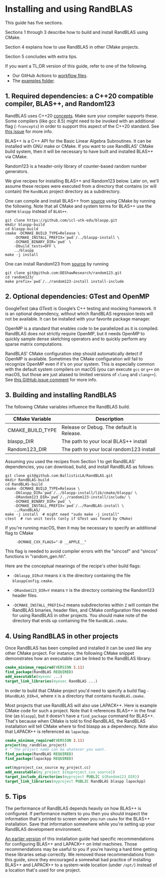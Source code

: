 
# Installing and using RandBLAS

This guide has five sections.

Sections 1 through 3 describe how to build and install RandBLAS using CMake.

Section 4 explains how to use RandBLAS in other CMake projects.

Section 5 concludes with extra tips.

If you want a TL;DR version of this guide, refer to one of the following.
 * Our GitHub Actions to [workflow files](https://github.com/BallisticLA/RandBLAS/tree/main/.github/workflows).
 * The [examples folder](https://github.com/BallisticLA/RandBLAS/tree/main/examples).


## 1. Required dependencies: a C++20 compatible compiler, BLAS++, and Random123

RandBLAS uses C++20 [concepts](https://en.cppreference.com/w/cpp/language/constraints).
Make sure your compiler supports these. Some compilers (like gcc 8.5) might need to be
invoked with an additional flag (``-fconcepts``) in order to support this aspect of the
C++20 standard. See [this issue](https://github.com/BallisticLA/RandBLAS/issues/90) for more info.

BLAS++ is a C++ API for the Basic Linear Algebra Subroutines.
It can be installed with GNU make or CMake.
If you want to use RandBLAS' CMake build system,
then it will be necessary to have built and installed BLAS++ via CMake.

Random123 is a header-only library of counter-based random number generators.

We give recipes for installing BLAS++ and Random123 below.
Later on, we'll assume these recipes were executed from a directory
that contains (or will contain) the ``RandBLAS`` project directory as a subdirectory.

One can compile and install BLAS++ from
[source](https://bitbucket.org/icl/blaspp/src/master/) using CMake by running the following.
Note that all CMake and system terms for BLAS++ use the name ``blaspp`` instead of ``BLAS++``.
```shell
git clone https://github.com/icl-utk-edu/blaspp.git
mkdir blaspp-build
cd blaspp-build
cmake -DCMAKE_BUILD_TYPE=Release \
    -DCMAKE_INSTALL_PREFIX=`pwd`/../blaspp-install \
    -DCMAKE_BINARY_DIR=`pwd` \ 
    -Dbuild_tests=OFF \
    ../blaspp
make -j install
```

One can install Random123 from
[source](https://github.com/DEShawResearch/random123) by running
```shell
git clone git@github.com:DEShawResearch/random123.git
cd random123/
make prefix=`pwd`/../random123-install install-include
```

## 2. Optional dependencies: GTest and OpenMP

GoogleTest (aka *GTest*) is Google’s C++ testing and mocking framework.  It is an optional
dependency, without which RandBLAS regression tests will not be available. It
can be installed with your favorite package manager.

OpenMP is a standard that enables code to be parallelized as it is compiled.
RandBLAS does not strictly require OpenMP, but it needs OpenMP to quickly
sample dense sketching operators and to quickly perform any sparse matrix computations.

RandBLAS' CMake configuration step should automatically detect if OpenMP is available.
Sometimes the CMake configuration will fail to recognize OpenMP even if it's 
on your system. This is especially common with the default system compilers on macOS
(you can execute ``gcc`` or ``g++`` on macOS, but those are just aliased to 
limited versions of ``clang`` and ``clang++``). See [this GitHub issue comment](https://github.com/BallisticLA/RandBLAS/issues/86#issue-2248281376)
for more info.


## 3. Building and installing RandBLAS

The following CMake variables influence the RandBLAS build.

| CMake Variable   | Description                               |
|------------------|-------------------------------------------|
| CMAKE_BUILD_TYPE | Release or Debug. The default is Release. |
| blaspp_DIR       | The path to your local BLAS++ install     |
| Random123_DIR    | The path to your local random123 install  |

Assuming you used the recipes from Section 1 to get RandBLAS' dependencies,
you can download, build, and install RandBLAS as follows:

```shell
git clone git@github.com:BallisticLA/RandBLAS.git
mkdir RandBLAS-build
cd RandBLAS-build
cmake -DCMAKE_BUILD_TYPE=Release \
    -Dblaspp_DIR=`pwd`/../blaspp-install/lib/cmake/blaspp/ \
    -DRandom123_DIR=`pwd`/../random123-install/include/ \
    -DCMAKE_BINARY_DIR=`pwd` \
    -DCMAKE_INSTALL_PREFIX=`pwd`/../RandBLAS-install \
    ../RandBLAS/
make -j install  # might need "sudo make -j install"
ctest  # run unit tests (only if GTest was found by CMake)
```

If you're running macOS, then it may be necessary to specify
an additional flag to CMake
```shell
     -DCMAKE_CXX_FLAGS="-D __APPLE__"
```
This flag is needed to avoid compiler errors with the "sincosf" and "sincos"
functions in "random_gen.hh".

Here are the conceptual meanings of the recipe's other build flags:

* `-Dblaspp_DIR=X` means `X` is the directory containing the file `blasppConfig.cmake`.

* `-DRandom123_DIR=Y` means `Y` is the directory containing the Random123
  header files.

* `-DCMAKE_INSTALL_PREFIX=Z` means subdirectories within `Z` will contain
   the RandBLAS binaries, header files, and CMake configuration files needed
   for using RandBLAS in other projects. You should make note of the directory
   that ends up containing the file ``RandBLAS.cmake``.


## 4. Using RandBLAS in other projects

Once RandBLAS has been compiled and installed it can be used like any other CMake project.
For instance, the following CMake snippet demonstrates how an executable can
be linked to the RandBLAS library:

```cmake
cmake_minimum_required(VERSION 3.11)
find_package(RandBLAS REQUIRED)
add_executable(myexec ...)
target_link_libraries(myexec RandBLAS ...)
```
In order to build that CMake project you'd need to specify a build flag ``-DRandBLAS_DIR=X``, where ``X`` is a directory that contains ``RandBLAS.cmake``.

Most projects that use RandBLAS will also use LAPACK++.
Here is example CMake code for such a project. Note that it references BLAS++ in the final line (as ``blaspp``),
but it doesn't have a ``find_package`` command for BLAS++. That's because when CMake is told to find RandBLAS,
the RandBLAS installation will tell CMake where to find blaspp as a dependency.
Note also that LAPACK++ is referenced as ``lapackpp``.
```cmake
cmake_minimum_required(VERSION 3.11)
project(my_randblas_project)
# ^ The project name can be whatever you want.
find_package(RandBLAS REQUIRED)
find_package(lapackpp REQUIRED)

set(myproject_cxx_source my_project.cc)
add_executable(my_project ${myproject_cxx_source})
target_include_directories(myproject PUBLIC ${Random123_DIR})
target_link_libraries(myproject PUBLIC RandBLAS blaspp lapackpp)
```

## 5. Tips

The performance of RandBLAS depends heavily on how BLAS++ is configured.
If performance matters to you then you should inspect the
information that's printed to screen when you run ``cmake`` for the BLAS++ installation.
Save that information somewhere while you're setting up your RandBLAS
development environment.

[An earlier version](https://github.com/BallisticLA/RandBLAS/blob/9d0a03fa41fd7c126b252002a54c2f2562fae31a/INSTALL.md#5-tips)
of this installation guide had specific recommendations for configuring BLAS++ and LAPACK++ on Intel machines.
Those recommendations may be useful to you if you're having a hard time getting these libraries setup correctly.
We removed those recommendations from this guide, since they encouraged a somewhat bad practice of installing BLAS++
and LAPACK++ to a system-wide location (under ``/opt/``) instead of a location that's used for one project.
